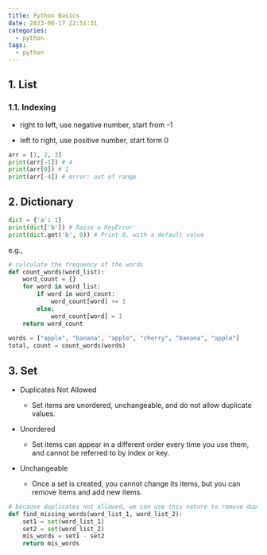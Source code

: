 ```yaml
---
title: Python Basics
date: 2023-06-17 22:51:31
categories:
  - python
tags:
  - python
---
```


## 1. List

### 1.1. Indexing

- right to left, use negative number, start from -1

- left to right, use positive number, start form 0

```python
arr = [1, 2, 3]
print(arr[-1]) # 4
print(arr[0]) # 1
print(arr[-4]) # error: out of range
```

## 2. Dictionary

```python
dict = {'a': 1}
print(dict['b']) # Raise a KeyError
print(dict.get('b', 0)) # Print 0, with a default value 
```

e.g.,

```python
# calculate the frequency of the words
def count_words(word_list):
    word_count = {}
    for word in word_list:
        if word in word_count:
            word_count[word] += 1
        else:
            word_count[word] = 1
    return word_count
  
words = ["apple", "banana", "apple", "cherry", "banana", "apple"]
total, count = count_words(words)
```

## 3. Set

- Duplicates Not Allowed

  - Set items are unordered, unchangeable, and do not allow duplicate values.

- Unordered

  - Set items can appear in a different order every time you use them, and cannot be referred to by index or key.

- Unchangeable
  - Once a set is created, you cannot change its items, but you can remove items and add new items.


```python
# because duplicates not allowed, we can use this nature to remove duplicated words 
def find_missing_words(word_list_1, word_list_2):
    set1 = set(word_list_1)
    set2 = set(word_list_2)
    mis_words = set1 - set2
    return mis_words
```


